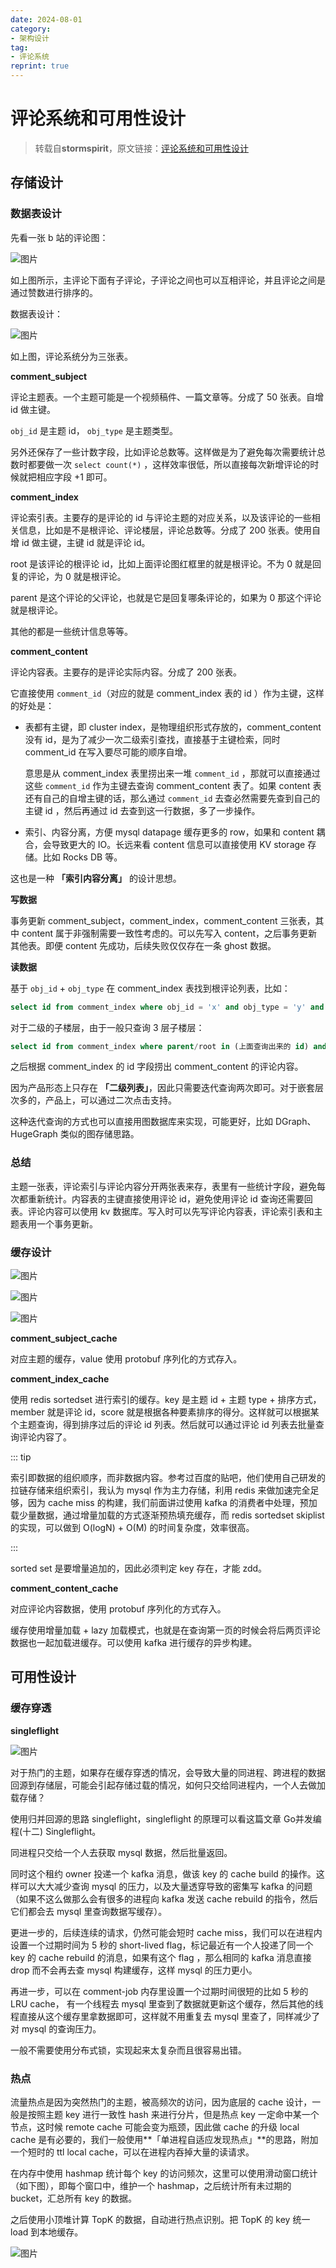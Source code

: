 ```yaml
---
date: 2024-08-01
category: 
- 架构设计
tag: 
- 评论系统
reprint: true
---
```


# 评论系统和可用性设计

<!-- more -->

> 转载自**stormspirit**，原文链接：[评论系统和可用性设计](https://mp.weixin.qq.com/s/N1UdNS4V_5DOLeHi6uzWRQ)

## 存储设计

### 数据表设计

先看一张 b 站的评论图：

![图片](https://mmbiz.qpic.cn/mmbiz_png/sicfNsNhOZSg7scrpUYbU8rarKBa8S8WkuGCG6LQXVU8vuP6fRicHnhibt02O0WNcywnWrdHWUl1RphCKhye5Wlvw/640?wx_fmt=png&wxfrom=5&wx_lazy=1&wx_co=1&tp=webp)

如上图所示，主评论下面有子评论，子评论之间也可以互相评论，并且评论之间是通过赞数进行排序的。        

数据表设计：

![图片](https://mmbiz.qpic.cn/mmbiz_png/sicfNsNhOZSg7scrpUYbU8rarKBa8S8WkmrRyxoMOOoEZsWqibW1xzC166ONvxmdMTQWT8YblNaaMYhugtsusRYQ/640?wx_fmt=png&wxfrom=5&wx_lazy=1&wx_co=1&tp=webp)

如上图，评论系统分为三张表。

**comment_subject**

评论主题表。一个主题可能是一个视频稿件、一篇文章等。分成了 50 张表。自增 id 做主键。

`obj_id` 是主题 id， `obj_type` 是主题类型。

另外还保存了一些计数字段，比如评论总数等。这样做是为了避免每次需要统计总数时都要做一次 `select count(*)` ，这样效率很低，所以直接每次新增评论的时候就把相应字段 +1 即可。

**comment_index**

评论索引表。主要存的是评论的 id 与评论主题的对应关系，以及该评论的一些相关信息，比如是不是根评论、评论楼层，评论总数等。分成了 200 张表。使用自增 id 做主键，主键 id 就是评论 id。

root 是该评论的根评论 id，比如上面评论图红框里的就是根评论。不为 0 就是回复的评论，为 0 就是根评论。

parent 是这个评论的父评论，也就是它是回复哪条评论的，如果为 0 那这个评论就是根评论。

其他的都是一些统计信息等等。

**comment_content**

评论内容表。主要存的是评论实际内容。分成了 200 张表。

它直接使用 `comment_id`（对应的就是 comment_index 表的 id ）作为主键，这样的好处是：

- 表都有主键，即 cluster index，是物理组织形式存放的，comment_content 没有 id，是为了减少一次二级索引查找，直接基于主键检索，同时 comment_id 在写入要尽可能的顺序自增。   

  意思是从 comment_index 表里捞出来一堆 `comment_id` ，那就可以直接通过这些 `comment_id` 作为主键去查询 comment_content 表了。如果 content 表还有自己的自增主键的话，那么通过 `comment_id` 去查必然需要先查到自己的主键 id ，然后再通过 id 去查到这一行数据，多了一步操作。
    
- 索引、内容分离，方便 mysql datapage 缓存更多的 row，如果和 content 耦合，会导致更大的 IO。长远来看 content 信息可以直接使用 KV storage 存储。比如 Rocks DB 等。
    

这也是一种 **「索引内容分离」** 的设计思想。

**写数据**

事务更新 comment_subject，comment_index，comment_content 三张表，其中 content 属于非强制需要一致性考虑的。可以先写入 content，之后事务更新其他表。即便 content 先成功，后续失败仅仅存在一条 ghost 数据。

**读数据**

基于 `obj_id` + `obj_type` 在 comment_index 表找到根评论列表，比如：

```sql
select id from comment_index where obj_id = 'x' and obj_type = 'y' and root = 0 ORDER BY floor;
```

对于二级的子楼层，由于一般只查询 3 层子楼层：

```sql
select id from comment_index where parent/root in (上面查询出来的 id) and floor <= 3 order by floor;
```

之后根据 comment_index 的 id 字段捞出 comment_content 的评论内容。

因为产品形态上只存在 **「二级列表」**，因此只需要迭代查询两次即可。对于嵌套层次多的，产品上，可以通过二次点击支持。

这种迭代查询的方式也可以直接用图数据库来实现，可能更好，比如 DGraph、HugeGraph 类似的图存储思路。

### 总结

主题一张表，评论索引与评论内容分开两张表来存，表里有一些统计字段，避免每次都重新统计。内容表的主键直接使用评论 id，避免使用评论 id 查询还需要回表。评论内容可以使用 kv 数据库。写入时可以先写评论内容表，评论索引表和主题表用一个事务更新。

### 缓存设计

![图片](https://mmbiz.qpic.cn/mmbiz_png/sicfNsNhOZSg7scrpUYbU8rarKBa8S8WkftsEG5ibKKPOzW8ZpqmS3Qiab0ASnAcd48MpXcVMyic6MlmRLWEkvGXCA/640?wx_fmt=png&wxfrom=5&wx_lazy=1&wx_co=1&tp=webp)

![图片](https://mmbiz.qpic.cn/mmbiz_png/sicfNsNhOZSg7scrpUYbU8rarKBa8S8WkzN1h4OibR21icg26yDMNeeQ9DAqYBOsCGds9F5e7WGVqkictfohqfeH2g/640?wx_fmt=png&wxfrom=5&wx_lazy=1&wx_co=1&tp=webp)

![图片](https://mmbiz.qpic.cn/mmbiz_png/sicfNsNhOZSg7scrpUYbU8rarKBa8S8WkD3gpCQyHLXrcLweKex4Steek2SbZu4nXWwnsUCTlaQiaaZtQF8UJGFg/640?wx_fmt=png&wxfrom=5&wx_lazy=1&wx_co=1&tp=webp)    

**comment_subject_cache**

对应主题的缓存，value 使用 protobuf 序列化的方式存入。

**comment_index_cache**

使用 redis sortedset 进行索引的缓存。key 是主题 id + 主题 type + 排序方式， member 就是评论 id，score 就是根据各种要素排序的得分。这样就可以根据某个主题查询，得到排序过后的评论 id 列表。然后就可以通过评论 id 列表去批量查询评论内容了。

::: tip 

索引即数据的组织顺序，而非数据内容。参考过百度的贴吧，他们使用自己研发的拉链存储来组织索引，我认为 mysql 作为主力存储，利用 redis 来做加速完全足够，因为 cache miss 的构建，我们前面讲过使用 kafka 的消费者中处理，预加载少量数据，通过增量加载的方式逐渐预热填充缓存，而 redis sortedset skiplist 的实现，可以做到 O(logN) + O(M) 的时间复杂度，效率很高。

:::

sorted set 是要增量追加的，因此必须判定 key 存在，才能 zdd。

**comment_content_cache**

对应评论内容数据，使用 protobuf 序列化的方式存入。

缓存使用增量加载 + lazy 加载模式，也就是在查询第一页的时候会将后两页评论数据也一起加载进缓存。可以使用 kafka 进行缓存的异步构建。

## 可用性设计

### 缓存穿透

**singleflight**

![图片](https://mmbiz.qpic.cn/mmbiz_png/sicfNsNhOZSg7scrpUYbU8rarKBa8S8WkLRDiaBsRmHMTDjX4O28aWMh1KSnHAicNxRDYK2ib8kib8W5IVqfLI9XvyQ/640?wx_fmt=png&wxfrom=5&wx_lazy=1&wx_co=1&tp=webp)

对于热门的主题，如果存在缓存穿透的情况，会导致大量的同进程、跨进程的数据回源到存储层，可能会引起存储过载的情况，如何只交给同进程内，一个人去做加载存储？

使用归并回源的思路 singleflight，singleflight 的原理可以看这篇文章 Go并发编程(十二) Singleflight。

同进程只交给一个人去获取 mysql 数据，然后批量返回。

同时这个租约 owner 投递一个 kafka 消息，做该 key 的 cache build 的操作。这样可以大大减少查询 mysql 的压力，以及大量透穿导致的密集写 kafka 的问题（如果不这么做那么会有很多的进程向 kafka 发送 cache rebuild 的指令，然后它们都会去 mysql 里查询数据写缓存）。

更进一步的，后续连续的请求，仍然可能会短时 cache miss，我们可以在进程内设置一个过期时间为 5 秒的 short-lived flag，标记最近有一个人投递了同一个 key 的 cache rebuild 的消息，如果有这个 flag ，那么相同的 kafka 消息直接 drop 而不会再去查 mysql 构建缓存，这样 mysql 的压力更小。

再进一步，可以在 comment-job 内存里设置一个过期时间很短的比如 5 秒的 LRU cache， 有一个线程去 mysql 里查到了数据就更新这个缓存，然后其他的线程直接从这个缓存里拿数据即可，这样就不用重复去 mysql 里查了，同样减少了对 mysql 的查询压力。

一般不需要使用分布式锁，实现起来太复杂而且很容易出错。

### 热点

流量热点是因为突然热门的主题，被高频次的访问，因为底层的 cache 设计，一般是按照主题 key 进行一致性 hash 来进行分片，但是热点 key 一定命中某一个节点，这时候 remote cache 可能会变为瓶颈，因此做 cache 的升级 local cache 是有必要的，我们一般使用**「单进程自适应发现热点」**的思路，附加一个短时的 ttl local cache，可以在进程内吞掉大量的读请求。

在内存中使用 hashmap 统计每个 key 的访问频次，这里可以使用滑动窗口统计（如下图），即每个窗口中，维护一个 hashmap，之后统计所有未过期的 bucket，汇总所有 key 的数据。

之后使用小顶堆计算 TopK 的数据，自动进行热点识别。把 TopK 的 key 统一 load 到本地缓存。

![图片](https://mmbiz.qpic.cn/mmbiz_png/sicfNsNhOZSg7scrpUYbU8rarKBa8S8WkDibpDxe03felr3siaQibrNkcvL2vEh4CBl4teSeTfWHLYvia3n7kOXicfyA/640?wx_fmt=png&wxfrom=5&wx_lazy=1&wx_co=1&tp=webp)


